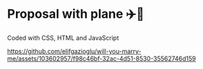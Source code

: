 # Proposal with plane ✈️💍

Coded with CSS, HTML and JavaScript

https://github.com/elifgazioglu/will-you-marry-me/assets/103602957/f98c46bf-32ac-4d51-8530-35562746d159

